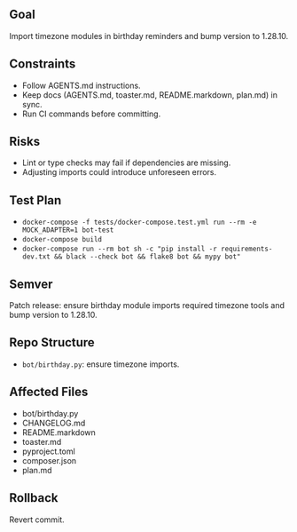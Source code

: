 ## Goal
Import timezone modules in birthday reminders and bump version to 1.28.10.

## Constraints
- Follow AGENTS.md instructions.
- Keep docs (AGENTS.md, toaster.md, README.markdown, plan.md) in sync.
- Run CI commands before committing.

## Risks
- Lint or type checks may fail if dependencies are missing.
- Adjusting imports could introduce unforeseen errors.

## Test Plan
- `docker-compose -f tests/docker-compose.test.yml run --rm -e MOCK_ADAPTER=1 bot-test`
- `docker-compose build`
- `docker-compose run --rm bot sh -c "pip install -r requirements-dev.txt && black --check bot && flake8 bot && mypy bot"`

## Semver
Patch release: ensure birthday module imports required timezone tools and bump version to 1.28.10.

## Repo Structure
- `bot/birthday.py`: ensure timezone imports.

## Affected Files
- bot/birthday.py
- CHANGELOG.md
- README.markdown
- toaster.md
- pyproject.toml
- composer.json
- plan.md

## Rollback
Revert commit.
